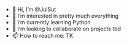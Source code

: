 - 👋 Hi, I’m @JulSut
- 👀 I’m interested in pretty much everything
- 🌱 I’m currently learning Python
- 💞️ I’m looking to collaborate on projects tbd
- 📫 How to reach me: TK

<!---
JulSut/JulSut is a ✨ special ✨ repository because its `README.md` (this file) appears on your GitHub profile.
You can click the Preview link to take a look at your changes.
--->
